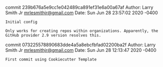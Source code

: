commit 239b676a5e9cc1e042489ca891ef31e6a00a67af
Author: Larry Smith Jr <mrlesmithjr@gmail.com>
Date:   Sun Jun 28 23:57:02 2020 -0400

    Initial config
    
    Only works for creating repos within organizations. Apparently, the
    GitHub provider 2.9 version resolves this.

commit 073225578890683dde4a5a8ebcfbfad02200ba2f
Author: Larry Smith Jr <mrlesmithjr@gmail.com>
Date:   Sun Jun 28 12:13:47 2020 -0400

    First commit using Cookiecutter Template
